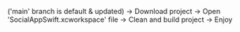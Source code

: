 ('main' branch is default & updated)
-> Download project 
-> Open 'SocialAppSwift.xcworkspace' file
-> Clean and build project
-> Enjoy
